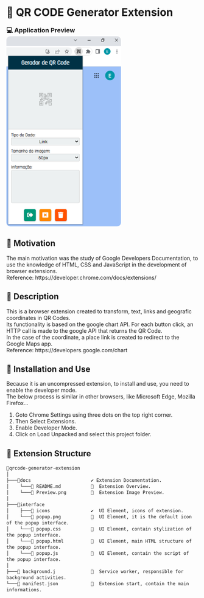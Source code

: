 <h1 align = "justify">🚦 QR CODE Generator Extension</h1>

<div style="margin: 10px 0 2px 0" class="preview-container">
  <h3 style="margin: 0px">💻 Application Preview</h3>
  <img style="height:500px; border-radius: 10px;" src="https://github.com/ErickBraganca/qrcode-generator-extension/blob/0c4366338943c6f91372d356a2de25add9d8a988/docs/Preview.png"></img>
</div>

## 📜 Motivation
<span style="margin-botton: 5px">
 The main motivation was the study of Google Developers Documentation, to use the knowledge of HTML, CSS and JavaScript in the development of browser extensions.
 <br>
 Reference: https://developer.chrome.com/docs/extensions/
</span>

## 🎯 Description
<span style="margin-botton: 5px">
  This is a browser extension created to transform, text, links and geografic coordinates in QR Codes.
  <br>
  Its functionality is based on the google chart API. For each button click, an HTTP call is made to the google API that returns the QR Code.
  <br>
  In the case of the coordinate, a place link is created to redirect to the Google Maps app.
  <br>
  Reference: https://developers.google.com/chart
</span>

## 🥽 Installation and Use
<span style="margin-botton: 5px">
  Because it is an uncompressed extension, to install and use, you need to enable the developer mode.
  <br>
  The below process is similar in other browsers, like Microsoft Edge, Mozilla Firefox... 
  <ol>
    <li>Goto Chrome Settings using three dots on the top right corner.</li>
    <li>Then Select Extensions.</li>
    <li>Enable Developer Mode.</li>
    <li>Click on Load Unpacked and select this project folder.</li>
  </ol>
</span>

## 🔩 Extension Structure

  ```
📂qrcode-generator-extension
│
├───📁docs                      ✔️ Extension Documentation.
│    └───📄 README.md           🔸  Extension Overview. 
│    └───📄 Preview.png         🔸  Extension Image Preview.
│       
├───📁interface   
│    ├───📁 icons               ✔️  UI Element, icons of extension.   
│    └───📄 popup.png           🔸  UI Element, it is the default icon of the popup interface. 
│    └───📄 popup.css           🔸  UI Element, contain stylization of the popup interface.   
│    └───📄 popup.html          🔸  UI Element, main HTML structure of the popup interface. 
│    └───📄 popup.js            🔸  UI Element, contain the script of the popup interface. 
│
├───📄 background.j             🔸  Service worker, responsible for background activities.
└───📄 manifest.json            🔸  Extension start, contain the main informations.

